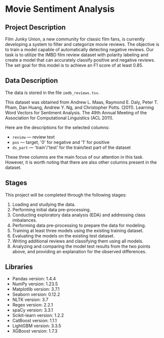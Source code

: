 # Movie Sentiment Analysis


## Project Description

Film Junky Union, a new community for classic film fans, is currently developing a system to filter and categorize movie reviews. The objective is to train a model capable of automatically detecting negative reviews. Our task is to utilize the IMBD film review dataset with polarity labeling and create a model that can accurately classify positive and negative reviews. The set goal for this model is to achieve an F1 score of at least 0.85.

## Data Description

The data is stored in the file `imdb_reviews.tsv`.

This dataset was obtained from Andrew L. Maas, Raymond E. Daly, Peter T. Pham, Dan Huang, Andrew Y. Ng, and Christopher Potts. (2011). Learning Word Vectors for Sentiment Analysis. The 49th Annual Meeting of the Association for Computational Linguistics (ACL 2011).

Here are the descriptions for the selected columns:
- `review` — review text
- `pos` — target, '0' for negative and '1' for positive
- `ds_part` — 'train'/'test' for the train/test part of the dataset

These three columns are the main focus of our attention in this task. However, it is worth noting that there are also other columns present in the dataset.

## Stages

This project will be completed through the following stages:

1. Loading and studying the data.
2. Performing initial data pre-processing.
3. Conducting exploratory data analysis (EDA) and addressing class imbalances.
4. Performing data pre-processing to prepare the data for modeling.
5. Training at least three models using the existing training dataset.
6. Evaluating the models on the existing test dataset.
7. Writing additional reviews and classifying them using all models.
8. Analyzing and comparing the model test results from the two points above, and providing an explanation for the observed differences.

## Libraries
- Pandas version: 1.4.4
- NumPy version: 1.23.5
- Matplotlib version: 3.7.1
- Seaborn version: 0.12.2
- NLTK version: 3.7
- Regex version: 2.2.1
- spaCy version: 3.3.1
- Scikit-learn version: 1.2.2
- CatBoost version: 1.1.1
- LightGBM version: 3.3.5
- XGBoost version: 1.7.3

